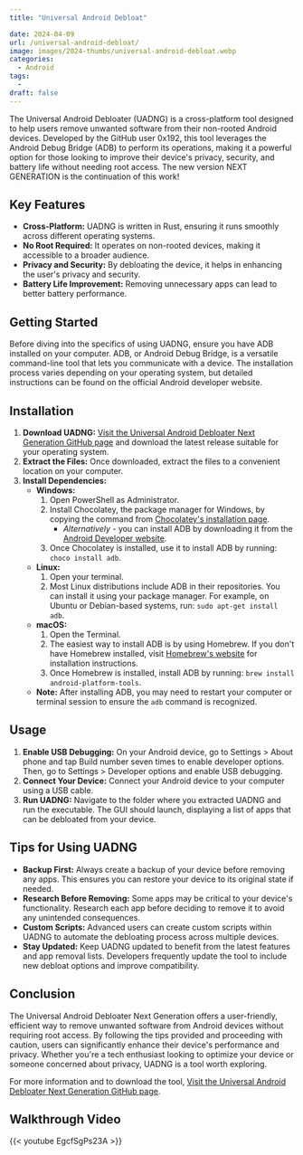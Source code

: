 ```yaml
---
title: "Universal Android Debloat"

date: 2024-04-09
url: /universal-android-debloat/
image: images/2024-thumbs/universal-android-debloat.webp
categories:
  - Android
tags:
  - 
draft: false
---
```

The Universal Android Debloater (UADNG) is a cross-platform tool designed to help users remove unwanted software from their non-rooted Android devices. Developed by the GitHub user 0x192, this tool leverages the Android Debug Bridge (ADB) to perform its operations, making it a powerful option for those looking to improve their device's privacy, security, and battery life without needing root access. The new version NEXT GENERATION is the continuation of this work!
<!--more-->

## Key Features

- **Cross-Platform:** UADNG is written in Rust, ensuring it runs smoothly across different operating systems.
- **No Root Required:** It operates on non-rooted devices, making it accessible to a broader audience.
- **Privacy and Security:** By debloating the device, it helps in enhancing the user's privacy and security.
- **Battery Life Improvement:** Removing unnecessary apps can lead to better battery performance.

## Getting Started

Before diving into the specifics of using UADNG, ensure you have ADB installed on your computer. ADB, or Android Debug Bridge, is a versatile command-line tool that lets you communicate with a device. The installation process varies depending on your operating system, but detailed instructions can be found on the official Android developer website.

## Installation

1. **Download UADNG:** [Visit the Universal Android Debloater Next Generation GitHub page](https://github.com/Universal-Debloater-Alliance/universal-android-debloater-next-generation) and download the latest release suitable for your operating system.
2. **Extract the Files:** Once downloaded, extract the files to a convenient location on your computer.
3. **Install Dependencies:**
   - **Windows:**
     1. Open PowerShell as Administrator.
     2. Install Chocolatey, the package manager for Windows, by copying the command from [Chocolatey's installation page](https://chocolatey.org/install).
        - *Alternatively* - you can install ADB by downloading it from the [Android Developer website](https://dl.google.com/android/repository/platform-tools-latest-windows.zip).
     3. Once Chocolatey is installed, use it to install ADB by running: `choco install adb`.
   - **Linux:**
     1. Open your terminal.
     2. Most Linux distributions include ADB in their repositories. You can install it using your package manager. For example, on Ubuntu or Debian-based systems, run: `sudo apt-get install adb`.
   - **macOS:**
     1. Open the Terminal.
     2. The easiest way to install ADB is by using Homebrew. If you don't have Homebrew installed, visit [Homebrew's website](https://brew.sh/) for installation instructions.
     3. Once Homebrew is installed, install ADB by running: `brew install android-platform-tools`.
   - **Note:** After installing ADB, you may need to restart your computer or terminal session to ensure the `adb` command is recognized.


## Usage

1. **Enable USB Debugging:** On your Android device, go to Settings > About phone and tap Build number seven times to enable developer options. Then, go to Settings > Developer options and enable USB debugging.
2. **Connect Your Device:** Connect your Android device to your computer using a USB cable.
3. **Run UADNG:** Navigate to the folder where you extracted UADNG and run the executable. The GUI should launch, displaying a list of apps that can be debloated from your device.

## Tips for Using UADNG

- **Backup First:** Always create a backup of your device before removing any apps. This ensures you can restore your device to its original state if needed.
- **Research Before Removing:** Some apps may be critical to your device's functionality. Research each app before deciding to remove it to avoid any unintended consequences.
- **Custom Scripts:** Advanced users can create custom scripts within UADNG to automate the debloating process across multiple devices.
- **Stay Updated:** Keep UADNG updated to benefit from the latest features and app removal lists. Developers frequently update the tool to include new debloat options and improve compatibility.

## Conclusion

The Universal Android Debloater Next Generation offers a user-friendly, efficient way to remove unwanted software from Android devices without requiring root access. By following the tips provided and proceeding with caution, users can significantly enhance their device's performance and privacy. Whether you're a tech enthusiast looking to optimize your device or someone concerned about privacy, UADNG is a tool worth exploring.

For more information and to download the tool, [Visit the Universal Android Debloater Next Generation GitHub page](https://github.com/Universal-Debloater-Alliance/universal-android-debloater-next-generation).


## Walkthrough Video

{{< youtube EgcfSgPs23A >}}

